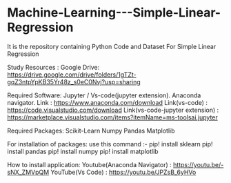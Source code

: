 # Machine-Learning---Simple-Linear-Regression
It is the repository containing Python Code and Dataset For Simple Linear Regression 

Study Resources :
  Google Drive: https://drive.google.com/drive/folders/1gTZt-gqZ3ntpYpKB35Yr48z_s0eC0Nvj?usp=sharing

Required Software:
  Jupyter / Vs-code(jupyter extension).
  Anaconda navigator.
  Link                            : https://www.anaconda.com/download
  Link(vs-code)                   : https://code.visualstudio.com/download
  Link(vs-code-jupyter extension) : https://marketplace.visualstudio.com/items?itemName=ms-toolsai.jupyter


Required Packages:
 Scikit-Learn 
 Numpy 
 Pandas
 Matplotlib
 
 For installation of packages:
  use this command :-
      pip! install sklearn
      pip! install pandas
      pip! install numpy
      pip! install matplotlib
      
  How to install application:
  Youtube(Anaconda Navigator) : https://youtu.be/-sNX_ZMVpQM
  YouTube(Vs Code)            : https://youtu.be/JPZsB_6yHVo
  
  
      
